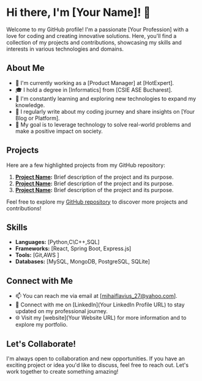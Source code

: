 Hi there, I'm \[Your Name\]! 👋
===============================

Welcome to my GitHub profile! I'm a passionate \[Your Profession\] with a love for coding and creating innovative solutions. Here, you'll find a collection of my projects and contributions, showcasing my skills and interests in various technologies and domains.

About Me
--------

*   💼 I'm currently working as a \[Product Manager\] at \[HotExpert\].
*   🎓 I hold a degree in \[Informatics\] from \[CSIE ASE Bucharest\].
*   🌱 I'm constantly learning and exploring new technologies to expand my knowledge.
*   📝 I regularly write about my coding journey and share insights on \[Your Blog or Platform\].
*   🚀 My goal is to leverage technology to solve real-world problems and make a positive impact on society.

Projects
--------

Here are a few highlighted projects from my GitHub repository:

1.  **[Project Name](Link):** Brief description of the project and its purpose.
2.  **[Project Name](Link):** Brief description of the project and its purpose.
3.  **[Project Name](Link):** Brief description of the project and its purpose.

Feel free to explore my [GitHub repository](Link) to discover more projects and contributions!

Skills
------

*   **Languages:** \[Python,C\C++,SQL\]
*   **Frameworks:** \[React, Spring Boot, Express.js\]
*   **Tools:** \[Git,AWS
\]
*   **Databases:** \[MySQL, MongoDB, PostgreSQL, SQLite\]

Connect with Me
---------------

*   📫 You can reach me via email at \[mihaiflavius_27@yahoo.com\].
*   🔗 Connect with me on \[LinkedIn\](Your LinkedIn Profile URL) to stay updated on my professional journey.
*   🌐 Visit my \[website\](Your Website URL) for more information and to explore my portfolio.

Let's Collaborate!
------------------

I'm always open to collaboration and new opportunities. If you have an exciting project or idea you'd like to discuss, feel free to reach out. Let's work together to create something amazing!

